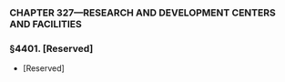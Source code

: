 ### **CHAPTER 327—RESEARCH AND DEVELOPMENT CENTERS AND FACILITIES**

### §4401. [Reserved]
* [Reserved]